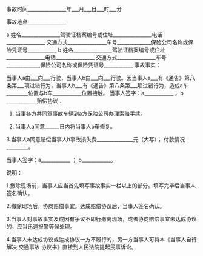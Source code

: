 
 


事故时间________________年___月___日___时___分


事故地点________________


a 姓名________________驾驶证档案编号或住址________________电话________________ 交通方式________________车号______________保险公司名称或保险凭证号____________ b 姓名________________驾驶证档案编号或住址________________电话________________ 交通方式________________车号______________保险公司名称或保险凭证号____________ 事故事实：


当事人a由___向___行驶，当事人b由___向___行驶。因当事人a___有《通告》第八条第___项过错行为，当事人b___有《通告》第八条第___项过错行为，造成a车_________位置与b车____________位置接触。 当事人签字：a____________； b ____________ 赔偿协议：


1. 当事各方共同驾事故车辆到a方保险公司办理索赔手续。


2. 当事人a同意______日内将当事人b车修复。


3.当事人a同意赔偿当事人b事故损失费_______________元（大写）； 付款情况_________。


当事人签字：a____________ ； b____________。


说明：


1.撤除现场前，当事人应当首先填写事故事实一栏以上的部分。填写完毕后当事人签名确认。


2.撤除现场后，协商赔偿事宜。达成赔偿协议后，当事人签名确认。


3.当事人对事故事实及成因有争议不即行撤离现场，或者协商赔偿事宜未达成协议的，应当迅速报警等候处理。


4.当事人未达成协议或达成协议一方不履行的，另一方当事人可持本《当事人自行解决
交通事故
协议书》直接到人民法院提起民事诉讼。
 


 

 
 
 
 
 
  


  
 

  


  


  
 
 
 
 

